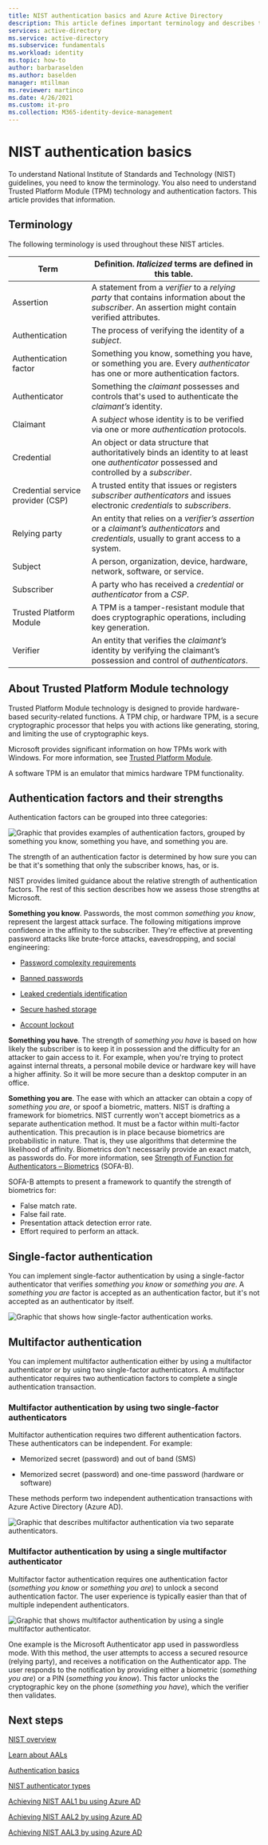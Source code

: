 ```yaml
---
title: NIST authentication basics and Azure Active Directory
description: This article defines important terminology and describes trusted platform modules and authentication factors for NIST.
services: active-directory 
ms.service: active-directory
ms.subservice: fundamentals
ms.workload: identity
ms.topic: how-to
author: barbaraselden
ms.author: baselden
manager: mtillman
ms.reviewer: martinco
ms.date: 4/26/2021
ms.custom: it-pro
ms.collection: M365-identity-device-management
---
```


# NIST authentication basics 

To understand National Institute of Standards and Technology (NIST) guidelines, you need to know the terminology. You also need to understand Trusted Platform Module (TPM) technology and authentication factors. This article provides that information. 

## Terminology

The following terminology is used throughout these NIST articles.

|Term| Definition. *Italicized* terms are defined in this table.|
| - | - |
| Assertion| A statement from a *verifier* to a *relying party* that contains information about the *subscriber*. An assertion might contain verified attributes. |
|Authentication| The process of verifying the identity of a *subject*. |
| Authentication factor| Something you know, something you have, or something you are. Every *authenticator* has one or more authentication factors. |
| Authenticator| Something the *claimant* possesses and controls that's used to authenticate the *claimant’s* identity. |
| Claimant| A *subject* whose identity is to be verified via one or more *authentication* protocols. |
|Credential| An object or data structure that authoritatively binds an identity to at least one *authenticator* possessed and controlled by a *subscriber*. |
| Credential service provider (CSP)| A trusted entity that issues or registers *subscriber authenticators* and issues electronic *credentials* to *subscribers*. |
|Relying party| An entity that relies on a *verifier’s assertion* or a *claimant’s authenticators* and *credentials*, usually to grant access to a system. |
|  Subject| A person, organization, device, hardware, network, software, or service. |
| Subscriber| A party who has received a *credential* or *authenticator* from a *CSP*. |
|Trusted Platform Module  | A TPM is a tamper-resistant module that does cryptographic operations, including key generation. |
|  Verifier| An entity that verifies the *claimant’s* identity by verifying the claimant’s possession and control of *authenticators*. |


## About Trusted Platform Module technology

Trusted Platform Module technology is designed to provide hardware-based security-related functions. A TPM chip, or hardware TPM, is a secure cryptographic processor that helps you with actions like generating, storing, and limiting the use of cryptographic keys. 

Microsoft provides significant information on how TPMs work with Windows. For more information, see [Trusted Platform Module](/windows/security/information-protection/tpm/trusted-platform-module-top-node). 

A software TPM is an emulator that mimics hardware TPM functionality. 

 ## Authentication factors and their strengths

Authentication factors can be grouped into three categories:

![Graphic that provides examples of authentication factors, grouped by something you know, something you have, and something you are.](media/nist-authentication-basics/nist-authentication-basics-0.png)

The strength of an authentication factor is determined by how sure you can be that it's something that only the subscriber knows, has, or is.

NIST provides limited guidance about the relative strength of authentication factors. The rest of this section describes how we assess those strengths at Microsoft. 

**Something you know**. Passwords, the most common *something you know*, represent the largest attack surface. The following mitigations improve confidence in the affinity to the subscriber. They're effective at preventing password attacks like brute-force attacks, eavesdropping, and social engineering:

* [Password complexity requirements](https://www.microsoft.com/research/wp-content/uploads/2016/06/Microsoft_Password_Guidance-1.pdf)

* [Banned passwords](../authentication/tutorial-configure-custom-password-protection.md)

* [Leaked credentials identification](../identity-protection/overview-identity-protection.md)

* [Secure hashed storage](https://aka.ms/AADDataWhitepaper)

* [Account lockout](../authentication/howto-password-smart-lockout.md)

**Something you have**. The strength of *something you have* is based on how likely the subscriber is to keep it in possession and the difficulty for an attacker to gain access to it. For example, when you're trying to protect against internal threats, a personal mobile device or hardware key will have a higher affinity. So it will be more secure than a desktop computer in an office.

**Something you are**. The ease with which an attacker can obtain a copy of *something you are*, or spoof a biometric, matters. NIST is drafting a framework for biometrics. NIST currently won't accept biometrics as a separate authentication method. It must be a factor within multi-factor authentication. This precaution is in place because biometrics are probabilistic in nature. That is, they use algorithms that determine the likelihood of affinity. Biometrics don't necessarily provide an exact match, as passwords do. For more information, see [Strength of Function for Authenticators – Biometrics](https://pages.nist.gov/SOFA/SOFA.html) (SOFA-B). 

SOFA-B attempts to present a framework to quantify the strength of biometrics for:
- False match rate.
- False fail rate.
- Presentation attack detection error rate.
- Effort required to perform an attack. 

## ‎Single-factor authentication

You can implement single-factor authentication by using a single-factor authenticator that verifies *something you know* or *something you are*. A *something you are* factor is accepted as an authentication factor, but it's not accepted as an authenticator by itself. 

![Graphic that shows how single-factor authentication works.](media/nist-authentication-basics/nist-authentication-basics-1.png)

## Multifactor authentication

You can implement multifactor authentication either by using a multifactor authenticator or by using two single-factor authenticators. A multifactor authenticator requires two authentication factors to complete a single authentication transaction.

### Multifactor authentication by using two single-factor authenticators

Multifactor authentication requires two different authentication factors. These authenticators can be independent. For example: 

* Memorized secret (password) and out of band (SMS)

* Memorized secret (password) and one-time password (hardware or software)

These methods perform two independent authentication transactions with Azure Active Directory (Azure AD).

![Graphic that describes multifactor authentication via two separate authenticators.](media/nist-authentication-basics/nist-authentication-basics-2.png)


### Multifactor authentication by using a single multifactor authenticator

Multifactor factor authentication requires one authentication factor (*something you know* or *something you are*) to unlock a second authentication factor. The user experience is typically easier than that of multiple independent authenticators.

![Graphic that shows multifactor authentication by using a single multifactor authenticator.](media/nist-authentication-basics/nist-authentication-basics-3a.png)

One example is the Microsoft Authenticator app used in passwordless mode. With this method, the user attempts to access a secured resource (relying party), and receives a notification on the Authenticator app. The user responds to the notification by providing either a biometric (*something you are*) or a PIN (*something you know*). This factor unlocks the cryptographic key on the phone (*something you have*), which the verifier then validates.

## Next steps 

[NIST overview](nist-overview.md)

[Learn about AALs](nist-about-authenticator-assurance-levels.md)

[Authentication basics](nist-authentication-basics.md)

[NIST authenticator types](nist-authenticator-types.md)

[Achieving NIST AAL1 bu using Azure AD](nist-authenticator-assurance-level-1.md)

[Achieving NIST AAL2 by using Azure AD](nist-authenticator-assurance-level-2.md)

[Achieving NIST AAL3 by using Azure AD](nist-authenticator-assurance-level-3.md)